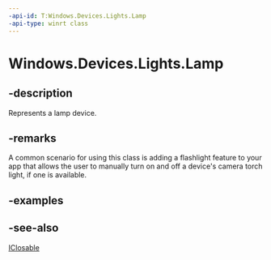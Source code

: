 ----api-id: T:Windows.Devices.Lights.Lamp
-api-type: winrt class
---<!-- Class syntax.public class Lamp : Windows.Devices.Lights.ILamp, Windows.Foundation.IClosable--># Windows.Devices.Lights.Lamp## -descriptionRepresents a lamp device.## -remarksA common scenario for using this class is adding a flashlight feature to your app that allows the user to manually turn on and off a device's camera torch light, if one is available.## -examples## -see-also[IClosable](../windows.foundation/iclosable.md)